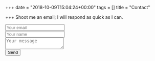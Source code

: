 +++
date = "2018-10-09T15:04:24+00:00"
tags = []
title = "Contact"

+++
Shoot me an email; I will respond as quick as I can.

<form method="POST" action="https://formspree.io/website@mikejick.com">  
<input name="email" placeholder="Your email" type="email"><br>  
<input name="name" placeholder="Your name"></input><br>  
<textarea name="message" placeholder="Your message"></textarea><br>  
<button type="submit">Send</button>  
</form>